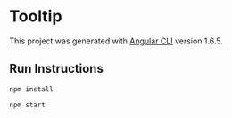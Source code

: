 # Tooltip

This project was generated with [Angular CLI](https://github.com/angular/angular-cli) version 1.6.5.

## Run Instructions
`npm install`

`npm start`
